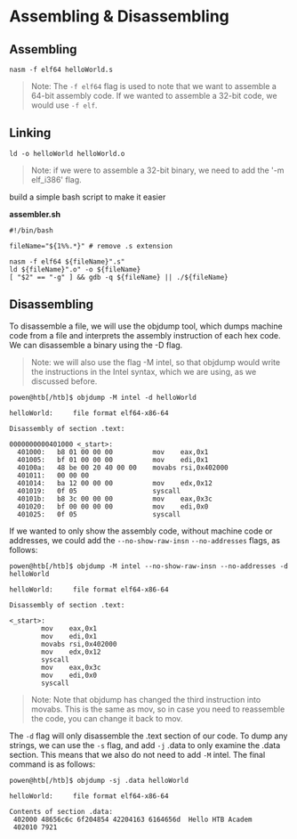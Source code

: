 # Assembling & Disassembling

## Assembling
```
nasm -f elf64 helloWorld.s
```

> Note: The `-f elf64` flag is used to note that we want to assemble a 64-bit assembly code. If we wanted to assemble a 32-bit code, we would use `-f elf`.

## Linking

```
ld -o helloWorld helloWorld.o
```
> Note: if we were to assemble a 32-bit binary, we need to add the '-m elf_i386' flag.


build a simple bash script to make it easier

**assembler.sh**

```
#!/bin/bash

fileName="${1%%.*}" # remove .s extension

nasm -f elf64 ${fileName}".s"
ld ${fileName}".o" -o ${fileName}
[ "$2" == "-g" ] && gdb -q ${fileName} || ./${fileName}
```

## Disassembling

To disassemble a file, we will use the objdump tool, which dumps machine code from a file and interprets the assembly instruction of each hex code. We can disassemble a binary using the -D flag.

> Note: we will also use the flag -M intel, so that objdump would write the instructions in the Intel syntax, which we are using, as we discussed before.
```
powen@htb[/htb]$ objdump -M intel -d helloWorld

helloWorld:     file format elf64-x86-64

Disassembly of section .text:

0000000000401000 <_start>:
  401000:	b8 01 00 00 00       	mov    eax,0x1
  401005:	bf 01 00 00 00       	mov    edi,0x1
  40100a:	48 be 00 20 40 00 00 	movabs rsi,0x402000
  401011:	00 00 00
  401014:	ba 12 00 00 00       	mov    edx,0x12
  401019:	0f 05                	syscall
  40101b:	b8 3c 00 00 00       	mov    eax,0x3c
  401020:	bf 00 00 00 00       	mov    edi,0x0
  401025:	0f 05                	syscall
```

If we wanted to only show the assembly code, without machine code or addresses, we could add the `--no-show-raw-insn` `--no-addresses` flags, as follows:

```
powen@htb[/htb]$ objdump -M intel --no-show-raw-insn --no-addresses -d helloWorld

helloWorld:     file format elf64-x86-64

Disassembly of section .text:

<_start>:
        mov    eax,0x1
        mov    edi,0x1
        movabs rsi,0x402000
        mov    edx,0x12
        syscall 
        mov    eax,0x3c
        mov    edi,0x0
        syscall
```

> Note: Note that objdump has changed the third instruction into movabs. This is the same as mov, so in case you need to reassemble the code, you can change it back to mov.

The `-d` flag will only disassemble the .text section of our code. To dump any strings, we can use the `-s` flag, and add `-j` .data to only examine the .data section. This means that we also do not need to add `-M` intel. The final command is as follows:

```
powen@htb[/htb]$ objdump -sj .data helloWorld

helloWorld:     file format elf64-x86-64

Contents of section .data:
 402000 48656c6c 6f204854 42204163 6164656d  Hello HTB Academ
 402010 7921
```
